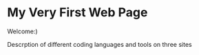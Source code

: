 # My Very First Web Page

Welcome:)

Descrption of different coding languages and tools on three sites 